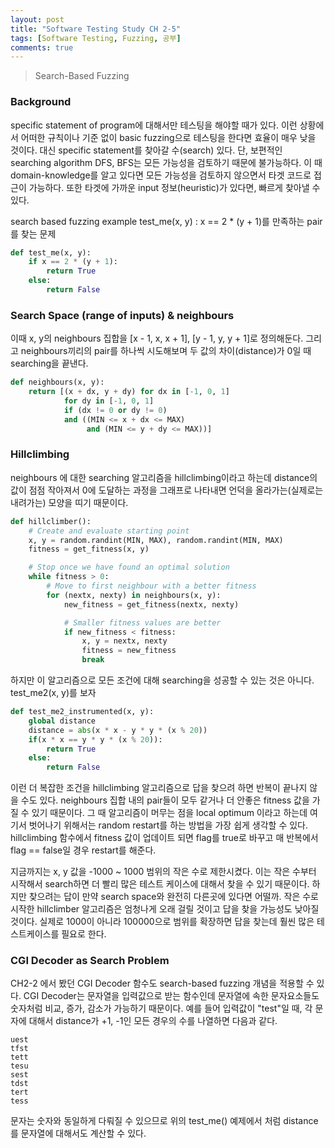 ```yaml
---
layout: post
title: "Software Testing Study CH 2-5"
tags: [Software Testing, Fuzzing, 공부]
comments: true
---
```


> Search-Based Fuzzing  

### Background  
specific statement of program에 대해서만 테스팅을 해야할 때가 있다. 이런 상황에서 어떠한 규칙이나 기준 없이 basic fuzzing으로 테스팅을 한다면 효율이 매우 낮을 것이다. 대신 specific statement를 찾아갈 수(search) 있다. 단, 보편적인 searching algorithm DFS, BFS는 모든 가능성을 검토하기 때문에 불가능하다. 이 때 domain-knowledge를 알고 있다면 모든 가능성을 검토하지 않으면서 타겟 코드로 접근이 가능하다. 또한 타겟에 가까운 input 정보(heuristic)가 있다면, 빠르게 찾아낼 수 있다.  

search based fuzzing example test_me(x, y) : x == 2 * (y + 1)를 만족하는 pair를 찾는 문제  
~~~python
def test_me(x, y):
    if x == 2 * (y + 1):
        return True
    else:
        return False
~~~

### Search Space (range of inputs) & neighbours  
이때 x, y의 neighbours 집합을 [x - 1, x, x + 1], [y - 1, y, y + 1]로 정의해둔다. 그리고 neighbours끼리의 pair를 하나씩 시도해보며 두 값의 차이(distance)가 0일 때 searching을 끝낸다.  
~~~python
def neighbours(x, y):
    return [(x + dx, y + dy) for dx in [-1, 0, 1]
            for dy in [-1, 0, 1]
            if (dx != 0 or dy != 0)
            and ((MIN <= x + dx <= MAX)
                 and (MIN <= y + dy <= MAX))]
~~~

### Hillclimbing  
neighbours 에 대한 searching 알고리즘을 hillclimbing이라고 하는데 distance의 값이 점점 작아져서 0에 도달하는 과정을 그래프로 나타내면 언덕을 올라가는(실제로는 내려가는) 모양을 띠기 때문이다.  
~~~python
def hillclimber():
    # Create and evaluate starting point
    x, y = random.randint(MIN, MAX), random.randint(MIN, MAX)
    fitness = get_fitness(x, y)

    # Stop once we have found an optimal solution
    while fitness > 0:
        # Move to first neighbour with a better fitness
        for (nextx, nexty) in neighbours(x, y):
            new_fitness = get_fitness(nextx, nexty)

            # Smaller fitness values are better
            if new_fitness < fitness:
                x, y = nextx, nexty
                fitness = new_fitness
                break
~~~

하지만 이 알고리즘으로 모든 조건에 대해 searching을 성공할 수 있는 것은 아니다. test_me2(x, y)를 보자  
~~~python
def test_me2_instrumented(x, y):
    global distance
    distance = abs(x * x - y * y * (x % 20))
    if(x * x == y * y * (x % 20)):
        return True
    else:
        return False
~~~

이런 더 복잡한 조건을 hillclimbing 알고리즘으로 답을 찾으려 하면 반복이 끝나지 않을 수도 있다. neighbours 집합 내의 pair들이 모두 같거나 더 안좋은 fitness 값을 가질 수 있기 때문이다. 그 때 알고리즘이 머무는 점을 local optimum 이라고 하는데 여기서 벗어나기 위해서는 random restart를 하는 방법을 가장 쉽게 생각할 수 있다. hillclimbing 함수에서 fitness 값이 업데이트 되면 flag를 true로 바꾸고 매 반복에서 flag == false일 경우 restart를 해준다.  

지금까지는 x, y 값을 -1000 ~ 1000 범위의 작은 수로 제한시켰다. 이는 작은 수부터 시작해서 search하면 더 빨리 많은 테스트 케이스에 대해서 찾을 수 있기 때문이다. 하지만 찾으려는 답이 만약 search space와 완전히 다른곳에 있다면 어떨까. 작은 수로 시작한 hillclimber 알고리즘은 엄청나게 오래 걸릴 것이고 답을 찾을 가능성도 낮아질 것이다. 실제로 1000이 아니라 100000으로 범위를 확장하면 답을 찾는데 훨씬 많은 테스트케이스를 필요로 한다.  

### CGI Decoder as Search Problem  
CH2-2 에서 봤던 CGI Decoder 함수도 search-based fuzzing 개념을 적용할 수 있다. CGI Decoder는 문자열을 입력값으로 받는 함수인데 문자열에 속한 문자요소들도 숫자처럼 비교, 증가, 감소가 가능하기 때문이다. 예를 들어 입력값이 "test"일 때, 각 문자에 대해서 distance가 +1, -1인 모든 경우의 수를 나열하면 다음과 같다.  
~~~
uest
tfst
tett
tesu
sest
tdst
tert
tess
~~~

문자는 숫자와 동일하게 다뤄질 수 있으므로 위의 test_me() 예제에서 처럼 distance를 문자열에 대해서도 계산할 수 있다. 